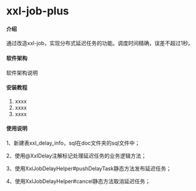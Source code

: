 # xxl-job-plus

#### 介绍
通过改造xxl-job，实现分布式延迟任务的功能。调度时间精确，误差不超过1秒。

#### 软件架构
软件架构说明


#### 安装教程

1.  xxxx
2.  xxxx
3.  xxxx

#### 使用说明
1、新建表xxl_delay_info，sql在doc文件夹的sql文件中；

2、使用@XxlDelay注解标记处理延迟任务的业务逻辑方法；

3、使用XxlJobDelayHelper#pushDelayTask静态方法发布延迟任务；

4、使用XxlJobDelayHelper#cancel静态方法取消延迟任务；

